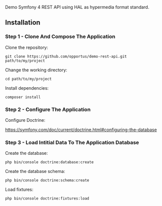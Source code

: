 Demo Symfony 4 REST API using HAL as hypermedia format standard.

## Installation

### Step 1 - Clone And Compose The Application

Clone the repository:
```shell
git clone https://github.com/opportus/demo-rest-api.git path/to/my/project
```

Change the working directory:
```shell
cd path/to/my/project
```

Install dependencies:
```shell
composer install
```

### Step 2 - Configure The Application

Configure Doctrine:

https://symfony.com/doc/current/doctrine.html#configuring-the-database

### Step 3 - Load Intitial Data To The Application Database

Create the database:
```shell
php bin/console doctrine:database:create
```

Create the database schema:
```shell
php bin/console doctrine:schema:create
```

Load fixtures:
```shell
php bin/console doctrine:fixtures:load
```
